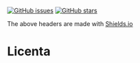 [![GitHub issues](https://img.shields.io/github/issues/adyoblu/Licenta)](https://github.com/adyoblu/Licenta/issues)
[![GitHub stars](https://img.shields.io/github/stars/adyoblu/Licenta)](https://github.com/adyoblu/Licenta/stargazers)
<p>The above headers are made with <a href="https://shields.io/">Shields.io</li></p></a>

# Licenta
